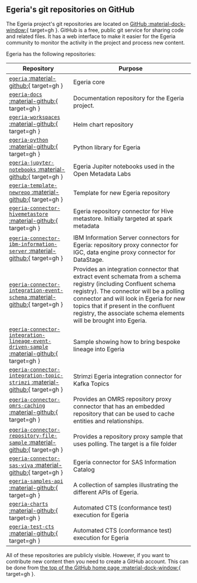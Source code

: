 <!-- SPDX-License-Identifier: CC-BY-4.0 -->
<!-- Copyright Contributors to the ODPi Egeria project 2020. -->

## Egeria's git repositories on GitHub

The Egeria project's git repositories are located on [GitHub :material-dock-window:](https://github.com/odpi){ target=gh }.
GitHub is a free, public git service for sharing code and related files.
It has a web interface to make it easier for the Egeria community to monitor
the activity in the project and process new content.

Egeria has the following repositories:

| Repository                                                                                                                                                                    | Purpose                                                                                                                                                                                                                                                                                                            |
|-------------------------------------------------------------------------------------------------------------------------------------------------------------------------------|--------------------------------------------------------------------------------------------------------------------------------------------------------------------------------------------------------------------------------------------------------------------------------------------------------------------|
| [`egeria` :material-github:](https://github.com/odpi/egeria){ target=gh }                                                                                                     | Egeria core                                                                                                                                                                                                                                                                                                        |
| [`egeria-docs` :material-github:](https://github.com/odpi/egeria-docs){ target=gh }                                                                                           | Documentation repository for the Egeria project.                                                                                                                                                                                                                                                                   |
| [`egeria-workspaces` :material-github:](https://github.com/odpi/egeria-wokspaces){ target=gh }                                                                                | Helm chart repository                                                                                                                                                                                                                                                                                              |
| [`egeria-python` :material-github:](https://github.com/odpi/egeria-python){ target=gh }                                                                                       | Python library for Egeria                                                                                                                                                                                                                                                                                          |
| [`egeria-jupyter-notebooks` :material-github:](https://github.com/odpi/egeria-jupyter-notebooks){ target=gh }                                                                 | Egeria Jupiter notebooks used in the Open Metadata Labs                                                                                                                                                                                                                                                            |
| [`egeria-template-newrepo` :material-github:](https://github.com/odpi/egeria-template-newrepo){ target=gh }                                                                   | Template for new Egeria repository                                                                                                                                                                                                                                                                                 |
| [`egeria-connector-hivemetastore` :material-github:](https://github.com/odpi/egeria-connector-hivemetastore){ target=gh }                                                     | Egeria repository connector for Hive metastore. Initially targeted at spark metadata                                                                                                                                                                                                                               |
| [`egeria-connector-ibm-information-server` :material-github:](https://github.com/odpi/egeria-connector-ibm-information-server){ target=gh }                                   | IBM Information Server connectors for Egeria: repository proxy connector for IGC, data engine proxy connector for DataStage.                                                                                                                                                                                       |
| [`egeria-connector-integration-event-schema` :material-github:](https://github.com/odpi/egeria-connector-integration-event-schema){ target=gh }                               | Provides an integration connector that extract event schemata from a schema registry (including Confluent schema registry). The connector will be a polling connector and will look in Egeria for new topics that if present in the confluent registry, the associate schema elements will be brought into Egeria. |
| [`egeria-connector-integration-lineage-event-driven-sample` :material-github:](https://github.com/odpi/egeria-connector-integration-lineage-event-driven-sample){ target=gh } | Sample showing how to bring bespoke lineage into Egeria                                                                                                                                                                                                                                                            |
| [`egeria-connector-integration-topic-strimzi` :material-github:](https://github.com/odpi/egeria-connector-integration-topic-strimzi){ target=gh }                             | Strimzi Egeria integration connector for Kafka Topics                                                                                                                                                                                                                                                              |
| [`egeria-connector-omrs-caching` :material-github:](https://github.com/odpi/egeria-connector-omrs-caching){ target=gh }                                                       | Provides an OMRS repository proxy connector that has an embedded repository that can be used to cache entities and relationships.                                                                                                                                                                                  |
| [`egeria-connector-repository-file-sample` :material-github:](https://github.com/odpi/egeria-connector-repository-file-sample){ target=gh }                                   | Provides a repository proxy sample that uses polling. The target is a file folder                                                                                                                                                                                                                                  |
| [`egeria-connector-sas-viya` :material-github:](https://github.com/odpi/egeria-connector-sas-viya){ target=gh }                                                               | Egeria connector for SAS Information Catalog                                                                                                                                                                                                                                                                       |
| [`egeria-samples-api` :material-github:](https://github.com/odpi/egeria-samples-api){ target=gh }                                                                             | A collection of samples illustrating the different APIs of Egeria.                                                                                                                                                                                                                                                 |
| [`egeria-charts` :material-github:](https://github.com/odpi/egeria-charts){ target=gh }                                                                                       | Automated CTS (conformance test) execution for Egeria                                                                                                                                                                                                                                                              |
| [`egeria-test-cts` :material-github:](https://github.com/odpi/egeria-test-cts){ target=gh }                                                                                   | Automated CTS (conformance test) execution for Egeria                                                                                                                                                                                                                                                              |

All of these repositories are publicly visible.  However, if you want to contribute new content then you need to create a GitHub account.  This can be done from [the top of the GitHub home page :material-dock-window:](https://github.com){ target=gh }.

